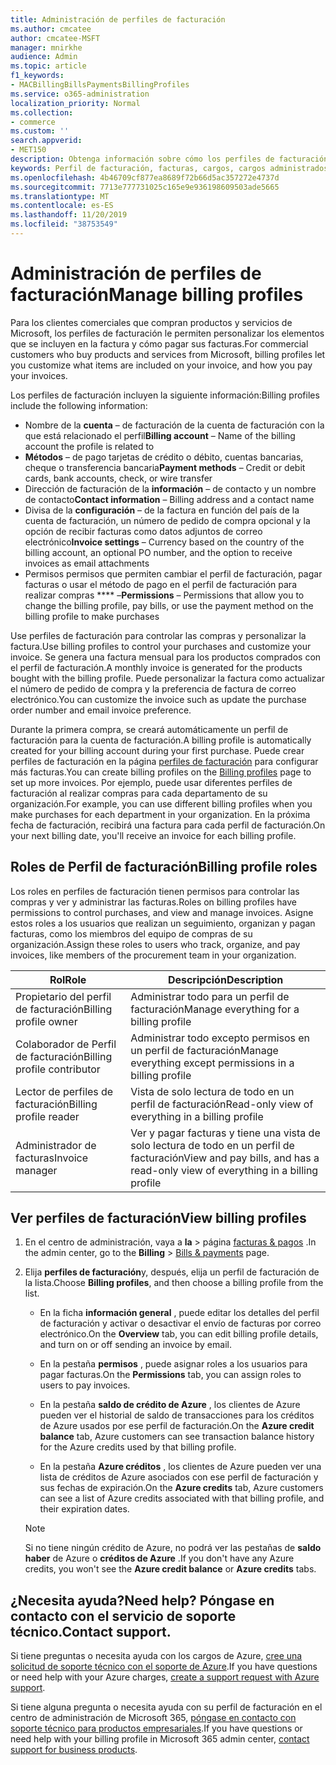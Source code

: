 ```yaml
---
title: Administración de perfiles de facturación
ms.author: cmcatee
author: cmcatee-MSFT
manager: mnirkhe
audience: Admin
ms.topic: article
f1_keywords:
- MACBillingBillsPaymentsBillingProfiles
ms.service: o365-administration
localization_priority: Normal
ms.collection:
- commerce
ms.custom: ''
search.appverid:
- MET150
description: Obtenga información sobre cómo los perfiles de facturación admiten facturas.
keywords: Perfil de facturación, facturas, cargos, cargos administrados
ms.openlocfilehash: 4b46709cf877ea8689f72b66d5ac357272e4737d
ms.sourcegitcommit: 7713e777731025c165e9e936198609503ade5665
ms.translationtype: MT
ms.contentlocale: es-ES
ms.lasthandoff: 11/20/2019
ms.locfileid: "38753549"
---
```

# <a name="manage-billing-profiles"></a><span data-ttu-id="8014e-104">Administración de perfiles de facturación</span><span class="sxs-lookup"><span data-stu-id="8014e-104">Manage billing profiles</span></span>
<span data-ttu-id="8014e-105">Para los clientes comerciales que compran productos y servicios de Microsoft, los perfiles de facturación le permiten personalizar los elementos que se incluyen en la factura y cómo pagar sus facturas.</span><span class="sxs-lookup"><span data-stu-id="8014e-105">For commercial customers who buy products and services from Microsoft, billing profiles let you customize what items are included on your invoice, and how you pay your invoices.</span></span>

<span data-ttu-id="8014e-106">Los perfiles de facturación incluyen la siguiente información:</span><span class="sxs-lookup"><span data-stu-id="8014e-106">Billing profiles include the following information:</span></span>

- <span data-ttu-id="8014e-107">Nombre de la **cuenta** &ndash; de facturación de la cuenta de facturación con la que está relacionado el perfil</span><span class="sxs-lookup"><span data-stu-id="8014e-107">**Billing account** &ndash; Name of the billing account the profile is related to</span></span>
- <span data-ttu-id="8014e-108">**Métodos** &ndash; de pago tarjetas de crédito o débito, cuentas bancarias, cheque o transferencia bancaria</span><span class="sxs-lookup"><span data-stu-id="8014e-108">**Payment methods** &ndash; Credit or debit cards, bank accounts, check, or wire transfer</span></span>
- <span data-ttu-id="8014e-109">Dirección de facturación de la **información** &ndash; de contacto y un nombre de contacto</span><span class="sxs-lookup"><span data-stu-id="8014e-109">**Contact information** &ndash; Billing address and a contact name</span></span>
- <span data-ttu-id="8014e-110">Divisa de la **configuración** &ndash; de la factura en función del país de la cuenta de facturación, un número de pedido de compra opcional y la opción de recibir facturas como datos adjuntos de correo electrónico</span><span class="sxs-lookup"><span data-stu-id="8014e-110">**Invoice settings** &ndash; Currency based on the country of the billing account, an optional PO number, and the option to receive invoices as email attachments</span></span>
- <span data-ttu-id="8014e-111">Permisos permisos que permiten cambiar el perfil de facturación, pagar facturas o usar el método de pago en el perfil de facturación para realizar compras \*\*\*\* &ndash;</span><span class="sxs-lookup"><span data-stu-id="8014e-111">**Permissions** &ndash; Permissions that allow you to change the billing profile, pay bills, or use the payment method on the billing profile to make purchases</span></span>

<span data-ttu-id="8014e-112">Use perfiles de facturación para controlar las compras y personalizar la factura.</span><span class="sxs-lookup"><span data-stu-id="8014e-112">Use billing profiles to control your purchases and customize your invoice.</span></span> <span data-ttu-id="8014e-113">Se genera una factura mensual para los productos comprados con el perfil de facturación.</span><span class="sxs-lookup"><span data-stu-id="8014e-113">A monthly invoice is generated for the products bought with the billing profile.</span></span> <span data-ttu-id="8014e-114">Puede personalizar la factura como actualizar el número de pedido de compra y la preferencia de factura de correo electrónico.</span><span class="sxs-lookup"><span data-stu-id="8014e-114">You can customize the invoice such as update the purchase order number and email invoice preference.</span></span>

<span data-ttu-id="8014e-115">Durante la primera compra, se creará automáticamente un perfil de facturación para la cuenta de facturación.</span><span class="sxs-lookup"><span data-stu-id="8014e-115">A billing profile is automatically created for your billing account during your first purchase.</span></span> <span data-ttu-id="8014e-116">Puede crear perfiles de facturación en la página <a href="https://go.microsoft.com/fwlink/p/?linkid=2103629" target="_blank">perfiles de facturación</a> para configurar más facturas.</span><span class="sxs-lookup"><span data-stu-id="8014e-116">You can create billing profiles on the <a href="https://go.microsoft.com/fwlink/p/?linkid=2103629" target="_blank">Billing profiles</a> page to set up more invoices.</span></span> <span data-ttu-id="8014e-117">Por ejemplo, puede usar diferentes perfiles de facturación al realizar compras para cada departamento de su organización.</span><span class="sxs-lookup"><span data-stu-id="8014e-117">For example, you can use different billing profiles when you make purchases for each department in your organization.</span></span> <span data-ttu-id="8014e-118">En la próxima fecha de facturación, recibirá una factura para cada perfil de facturación.</span><span class="sxs-lookup"><span data-stu-id="8014e-118">On your next billing date, you'll receive an invoice for each billing profile.</span></span>

## <a name="billing-profile-roles"></a><span data-ttu-id="8014e-119">Roles de Perfil de facturación</span><span class="sxs-lookup"><span data-stu-id="8014e-119">Billing profile roles</span></span>

<span data-ttu-id="8014e-120">Los roles en perfiles de facturación tienen permisos para controlar las compras y ver y administrar las facturas.</span><span class="sxs-lookup"><span data-stu-id="8014e-120">Roles on billing profiles have permissions to control purchases, and view and manage invoices.</span></span> <span data-ttu-id="8014e-121">Asigne estos roles a los usuarios que realizan un seguimiento, organizan y pagan facturas, como los miembros del equipo de compras de su organización.</span><span class="sxs-lookup"><span data-stu-id="8014e-121">Assign these roles to users who track, organize, and pay invoices, like members of the procurement team in your organization.</span></span>

| <span data-ttu-id="8014e-122">Rol</span><span class="sxs-lookup"><span data-stu-id="8014e-122">Role</span></span>                          | <span data-ttu-id="8014e-123">Descripción</span><span class="sxs-lookup"><span data-stu-id="8014e-123">Description</span></span>                                                                       |
|-----------------------------  |---------------------------------------------------------------------------------  |
| <span data-ttu-id="8014e-124">Propietario del perfil de facturación</span><span class="sxs-lookup"><span data-stu-id="8014e-124">Billing profile owner</span></span>         | <span data-ttu-id="8014e-125">Administrar todo para un perfil de facturación</span><span class="sxs-lookup"><span data-stu-id="8014e-125">Manage everything for a billing profile</span></span>                                           |
| <span data-ttu-id="8014e-126">Colaborador de Perfil de facturación</span><span class="sxs-lookup"><span data-stu-id="8014e-126">Billing profile contributor</span></span>   | <span data-ttu-id="8014e-127">Administrar todo excepto permisos en un perfil de facturación</span><span class="sxs-lookup"><span data-stu-id="8014e-127">Manage everything except permissions in a billing profile</span></span>                         |
| <span data-ttu-id="8014e-128">Lector de perfiles de facturación</span><span class="sxs-lookup"><span data-stu-id="8014e-128">Billing profile reader</span></span>        | <span data-ttu-id="8014e-129">Vista de solo lectura de todo en un perfil de facturación</span><span class="sxs-lookup"><span data-stu-id="8014e-129">Read-only view of everything in a billing profile</span></span>                                 |
| <span data-ttu-id="8014e-130">Administrador de facturas</span><span class="sxs-lookup"><span data-stu-id="8014e-130">Invoice manager</span></span>               | <span data-ttu-id="8014e-131">Ver y pagar facturas y tiene una vista de solo lectura de todo en un perfil de facturación</span><span class="sxs-lookup"><span data-stu-id="8014e-131">View and pay bills, and has a read-only view of everything in a billing profile</span></span>   |

## <a name="view-billing-profiles"></a><span data-ttu-id="8014e-132">Ver perfiles de facturación</span><span class="sxs-lookup"><span data-stu-id="8014e-132">View billing profiles</span></span>

1. <span data-ttu-id="8014e-133">En el centro de administración, vaya a **la** \> página <a href="https://go.microsoft.com/fwlink/p/?linkid=848039" target="_blank">facturas & pagos</a> .</span><span class="sxs-lookup"><span data-stu-id="8014e-133">In the admin center, go to the **Billing** \> <a href="https://go.microsoft.com/fwlink/p/?linkid=848039" target="_blank">Bills & payments</a> page.</span></span>

2. <span data-ttu-id="8014e-134">Elija **perfiles de facturación**y, después, elija un perfil de facturación de la lista.</span><span class="sxs-lookup"><span data-stu-id="8014e-134">Choose **Billing profiles**, and then choose a billing profile from the list.</span></span>

    - <span data-ttu-id="8014e-135">En la ficha **información general** , puede editar los detalles del perfil de facturación y activar o desactivar el envío de facturas por correo electrónico.</span><span class="sxs-lookup"><span data-stu-id="8014e-135">On the **Overview** tab, you can edit billing profile details, and turn on or off sending an invoice by email.</span></span>

    - <span data-ttu-id="8014e-136">En la pestaña **permisos** , puede asignar roles a los usuarios para pagar facturas.</span><span class="sxs-lookup"><span data-stu-id="8014e-136">On the **Permissions** tab, you can assign roles to users to pay invoices.</span></span>

    - <span data-ttu-id="8014e-137">En la pestaña **saldo de crédito de Azure** , los clientes de Azure pueden ver el historial de saldo de transacciones para los créditos de Azure usados por ese perfil de facturación.</span><span class="sxs-lookup"><span data-stu-id="8014e-137">On the **Azure credit balance** tab, Azure customers can see transaction balance history for the Azure credits used by that billing profile.</span></span>

    - <span data-ttu-id="8014e-138">En la pestaña **Azure créditos** , los clientes de Azure pueden ver una lista de créditos de Azure asociados con ese perfil de facturación y sus fechas de expiración.</span><span class="sxs-lookup"><span data-stu-id="8014e-138">On the **Azure credits** tab, Azure customers can see a list of Azure credits associated with that billing profile, and their expiration dates.</span></span>

    > [!NOTE]
    > <span data-ttu-id="8014e-139">Si no tiene ningún crédito de Azure, no podrá ver las pestañas de **saldo haber** de Azure o **créditos de Azure** .</span><span class="sxs-lookup"><span data-stu-id="8014e-139">If you don't have any Azure credits, you won't see the **Azure credit balance** or **Azure credits** tabs.</span></span>

## <a name="need-help-contact-support"></a><span data-ttu-id="8014e-140">¿Necesita ayuda?</span><span class="sxs-lookup"><span data-stu-id="8014e-140">Need help?</span></span> <span data-ttu-id="8014e-141">Póngase en contacto con el servicio de soporte técnico.</span><span class="sxs-lookup"><span data-stu-id="8014e-141">Contact support.</span></span>

<span data-ttu-id="8014e-142">Si tiene preguntas o necesita ayuda con los cargos de Azure, <a href="https://portal.azure.com/#blade/Microsoft_Azure_Support/HelpAndSupportBlade/newsupportrequest" target="_blank">cree una solicitud de soporte técnico con el soporte de Azure</a>.</span><span class="sxs-lookup"><span data-stu-id="8014e-142">If you have questions or need help with your Azure charges, <a href="https://portal.azure.com/#blade/Microsoft_Azure_Support/HelpAndSupportBlade/newsupportrequest" target="_blank">create a support request with Azure support</a>.</span></span>

<span data-ttu-id="8014e-143">Si tiene alguna pregunta o necesita ayuda con su perfil de facturación en el centro de administración de Microsoft 365, [póngase en contacto con soporte técnico para productos empresariales](https://docs.microsoft.com/office365/admin/contact-support-for-business-products).</span><span class="sxs-lookup"><span data-stu-id="8014e-143">If you have questions or need help with your billing profile in Microsoft 365 admin center, [contact support for business products](https://docs.microsoft.com/office365/admin/contact-support-for-business-products).</span></span>